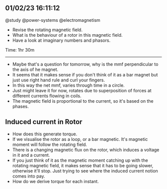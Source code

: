## 01/02/23 16:11:12
@study @power-systems @electromagnetism

* Revise the rotating magnetic field.
* What is the behaviour of a rotor in this magnetic field.
* Have a look at imaginary numbers and phasors.

Time: 1hr 30m

---

* Maybe that's a question for tomorrow, why is the mmf perpendicular to the axis of he magnet.
* It seems that it makes sense if you don't think of it as a bar magnet but just use right hand rule and curl your
  fingers.
* In this way the net mmf, varies through time in a circle.
* Just might leave it for now, rotates due to superposition of forces at different currents flowing in coils.
* The magnetic field is proportional to the current, so it's based on the phases.

## Induced current in Rotor

* How does this generate torque.
* If we visualise the rotor as a loop, or a bar magnetic. It's magnetic moment will follow the rotating field.
* There is a changing magnetic flux on the rotor, which induces a voltage in it and a current. 
* If you just think of it as the magnetic moment catching up with the rotating magnetic field, it makes sense that it
  has to be going slower, otherwise it'll stop. Just trying to see where the induced current notion comes into pay.
* How do we derive torque for each instant.

